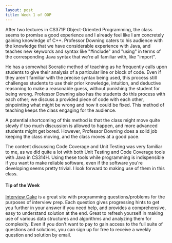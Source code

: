 ```yaml
---
layout: post
title: Week 1 of OOP
---
```


After two lectures in CS371P Object-Oriented Programming, the class seems to promise a good experience and I already feel like I am concretely gaining knowledge of C++. Professor Downing caters to his audience with the knowledge that we have considerable experience with Java, and teaches new keywords and syntax like "#include" and "using" in terms of the corresponding Java syntax that we're all familiar with, like "import".

He has a somewhat Socratic method of teaching as he frequently calls upon students to give their analysis of a particular line or block of code. Even if they aren't familiar with the precise syntax being used, this process still challenges students to use their prior knowledge, intuition, and deductive reasoning to make a reasonable guess, without punishing the student for being wrong. Professor Downing also has the students do this process with each other; we discuss a provided piece of code with each other, pinpointing what might be wrong and how it could be fixed. This method of teaching keeps the class engaging for the audience.

A potential shortcoming of this method is that the class might move quite slowly if too much discussion is allowed to happen, and more advanced students might get bored. However, Professor Downing does a solid job keeping the class moving, and the class moves at a good pace.

The content discussing Code Coverage and Unit Testing was very familiar to me, as we did quite a lot with both Unit Testing and Code Coverage tools with Java in CS314H. Using these tools while programming is indispensible if you want to make reliable software, even if the software you're developing seems pretty trivial. I look forward to making use of them in this class.

#### Tip of the Week

[Interview Cake](https://www.interviewcake.com) is a great site with programming questions/problems for the purposes of interview prep. Each question gives progressing hints to get you further in your answer if you need help, and provides a comprehensive, easy to understand solution at the end. Great to refresh yourself in making use of various data structures and algorithms and analyzing them for complexity. Even if you don't want to pay to gain access to the full suite of questions and solutions, you can sign up for free to receive a weekly question and solution by email.


